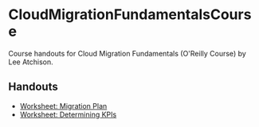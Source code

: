 # CloudMigrationFundamentalsCourse
Course handouts for Cloud Migration Fundamentals (O'Reilly Course) by Lee Atchison.

## Handouts
* [Worksheet: Migration Plan](https://github.com/leeatchison/CloudMigrationFundamentalsCourse/blob/311c48c625cc7bde5718a7486c0f962da8dcc0b9/Worksheet%20-%20High%20Level%20Migration%20Plan%20-%20Building%20a%20Cloud%20Roadmap.pdf)
* [Worksheet: Determining KPIs](https://github.com/leeatchison/CloudMigrationFundamentalsCourse/blob/311c48c625cc7bde5718a7486c0f962da8dcc0b9/Worksheet%20-%20Determine%20KPIs%20-%20Building%20a%20Cloud%20Roadmap.pdf)

